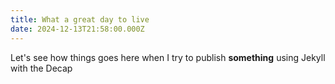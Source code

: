 ```yaml
---
title: What a great day to live
date: 2024-12-13T21:58:00.000Z
---
```

Let's see how things goes here when I try to publish **something** using Jekyll with the Decap
